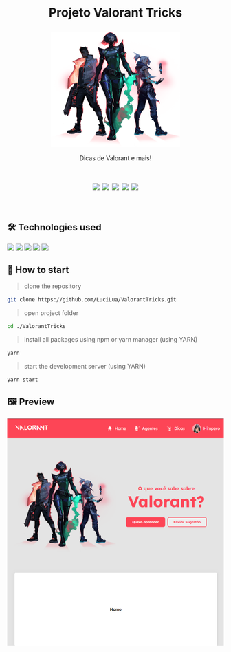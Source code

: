 # <p align="center"> Projeto Valorant Tricks </p>
<p align="center">
<img src="./public/valorant_agents_01.png" width=300>
</p>
<p align="center">Dicas de Valorant e mais!</p>
<h1 align="center">
<img src="https://img.shields.io/apm/l/react?style=flat-square"> <img src="https://img.shields.io/github/stars/LuciLua/ValorantTricks?style=flat-square">
<img src="https://img.shields.io/github/last-commit/LuciLua/ValorantTricks?style=flat-square"> <img src="https://img.shields.io/github/commit-activity/w/LuciLua/ValorantTricks?style=flat-square"> <img src="https://img.shields.io/github/languages/code-size/LuciLua/ValorantTricks">

</br>
</h1>
</br>

## 🛠 Technologies used

<img src="https://img.shields.io/badge/HTML5-E34F26?style=for-the-badge&logo=html5&logoColor=white"> <img src="https://img.shields.io/badge/JavaScript-F7DF1E?style=for-the-badge&logo=javascript&logoColor=black"> <img src="https://img.shields.io/badge/SASS-hotpink.svg?style=for-the-badge&logo=SASS&logoColor=white"> <img src="https://img.shields.io/badge/Next-black?style=for-the-badge&logo=next.js&logoColor=white"> <img src="https://img.shields.io/badge/react-%2320232a.svg?style=for-the-badge&logo=react&logoColor=%2361DAFB"> 


## 🚀 How to start

> clone the repository
```bash
git clone https://github.com/LuciLua/ValorantTricks.git
```

> open project folder
```bash
cd ./ValorantTricks
```

> install all packages using npm or yarn manager (using YARN)

```bash
yarn
```

> start the development server (using YARN)

```bash
yarn start
```
## 🖼 Preview

<img src="./public/preview.png">
